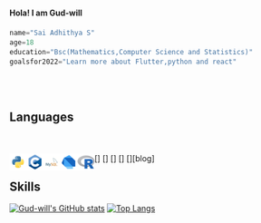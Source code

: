 #### Hola! I am Gud-will

```python
name="Sai Adhithya S"
age=18
education="Bsc(Mathematics,Computer Science and Statistics)"
goalsfor2022="Learn more about Flutter,python and react"
```
<br></br>

## Languages
<br></br>
[<img align="left" alt="python" width="30px" src="https://raw.githubusercontent.com/github/explore/80688e429a7d4ef2fca1e82350fe8e3517d3494d/topics/python/python.png" />]
[<img align="left" alt="c" width="30px" src="https://raw.githubusercontent.com/github/explore/f3e22f0dca2be955676bc70d6214b95b13354ee8/topics/c/c.png" />]
[<img align="left" alt="mysql" width="30px" src="https://raw.githubusercontent.com/github/explore/80688e429a7d4ef2fca1e82350fe8e3517d3494d/topics/mysql/mysql.png" />]
[<img align="left" alt="dart" width="30px" src="https://raw.githubusercontent.com/Gud-will/Gud-will/main/icons8-dart-48.png?token=GHSAT0AAAAAABQIEXCMZITLBMDHK5SPACG4YPFAVKA" />]
[<img align="left" alt="r" width="30px" src="https://raw.githubusercontent.com/github/explore/80688e429a7d4ef2fca1e82350fe8e3517d3494d/topics/r/r.png" />][blog]

## Skills
[![Gud-will's GitHub stats](https://github-readme-stats.vercel.app/api?username=Gud-will&hide=stars&count_private=true&show_icons=true&theme=tokyonight)](https://github.com/anuraghazra/github-readme-stats)
[![Top Langs](https://github-readme-stats.vercel.app/api/top-langs/?username=Gud-will&show_icons=true&theme=tokyonight)](https://github.com/anuraghazra/github-readme-stats)

